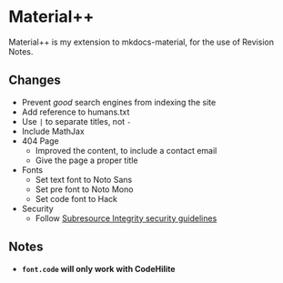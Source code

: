 Material++
==========

Material++ is my extension to mkdocs-material, for the use of Revision Notes.

## Changes

- Prevent *good* search engines from indexing the site
- Add reference to humans.txt
- Use `|` to separate titles, not `-`
- Include MathJax
- 404 Page
  - Improved the content, to include a contact email
  - Give the page a proper title
- Fonts
  - Set text font to Noto Sans
  - Set pre font to Noto Mono
  - Set code font to Hack
- Security
  - Follow [Subresource Integrity security guidelines]

## Notes

- **`font.code` will only work with CodeHilite**

[Subresource Integrity security guidelines]: https://wiki.mozilla.org/Security/Guidelines/Web_Security#Subresource_Integrity

